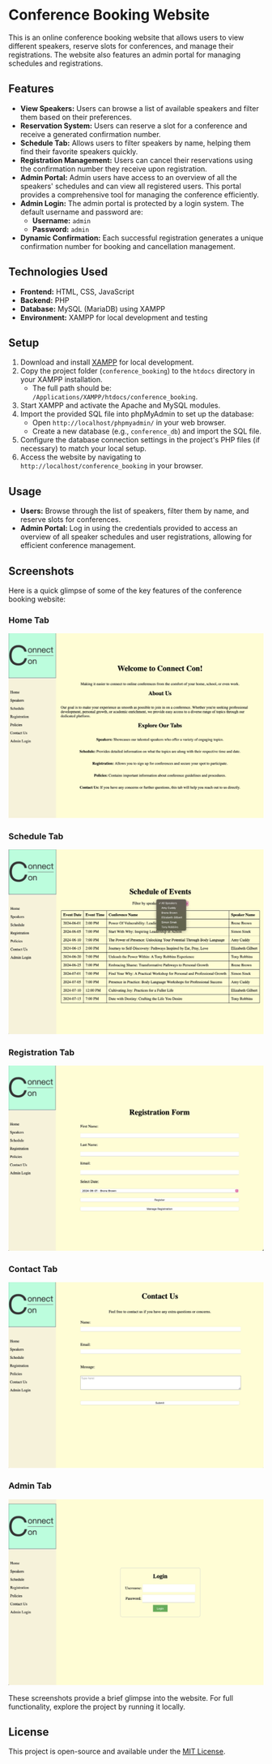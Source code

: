 # Conference Booking Website

This is an online conference booking website that allows users to view different speakers, reserve slots for conferences, and manage their registrations. The website also features an admin portal for managing schedules and registrations.

## Features

- **View Speakers:** Users can browse a list of available speakers and filter them based on their preferences.
- **Reservation System:** Users can reserve a slot for a conference and receive a generated confirmation number.
- **Schedule Tab:** Allows users to filter speakers by name, helping them find their favorite speakers quickly.
- **Registration Management:** Users can cancel their reservations using the confirmation number they receive upon registration.
- **Admin Portal:** Admin users have access to an overview of all the speakers' schedules and can view all registered users. This portal provides a comprehensive tool for managing the conference efficiently.
- **Admin Login:** The admin portal is protected by a login system. The default username and password are:
  - **Username:** `admin`
  - **Password:** `admin`
- **Dynamic Confirmation:** Each successful registration generates a unique confirmation number for booking and cancellation management.

## Technologies Used

- **Frontend:** HTML, CSS, JavaScript
- **Backend:** PHP
- **Database:** MySQL (MariaDB) using XAMPP
- **Environment:** XAMPP for local development and testing

## Setup

1. Download and install [XAMPP](https://www.apachefriends.org/index.html) for local development.
2. Copy the project folder (`conference_booking`) to the `htdocs` directory in your XAMPP installation.
   - The full path should be: `/Applications/XAMPP/htdocs/conference_booking`.
3. Start XAMPP and activate the Apache and MySQL modules.
4. Import the provided SQL file into phpMyAdmin to set up the database:
   - Open `http://localhost/phpmyadmin/` in your web browser.
   - Create a new database (e.g., `conference_db`) and import the SQL file.
5. Configure the database connection settings in the project's PHP files (if necessary) to match your local setup.
6. Access the website by navigating to `http://localhost/conference_booking` in your browser.

## Usage

- **Users:** Browse through the list of speakers, filter them by name, and reserve slots for conferences.
- **Admin Portal:** Log in using the credentials provided to access an overview of all speaker schedules and user registrations, allowing for efficient conference management.

## Screenshots

Here is a quick glimpse of some of the key features of the conference booking website:

### Home Tab
![Home Tab](screenshots/home_tab.png)

### Schedule Tab
![Schedule Tab](screenshots/schedule_tab.png)

### Registration Tab
![Registration Tab](screenshots/registration_tab.png)

### Contact Tab
![Contact Tab](screenshots/contact_tab.png)

### Admin Tab
![Admin Tab](screenshots/admin_tab.png)

These screenshots provide a brief glimpse into the website. For full functionality, explore the project by running it locally.

## License
This project is open-source and available under the [MIT License](LICENSE).
